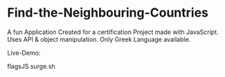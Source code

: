 # Find-the-Neighbouring-Countries
A fun Application Created for a certification Project made with JavaScript.
Uses API & object manipulation.
Only Greek Language available.

Live-Demo:

flagsJS.surge.sh
